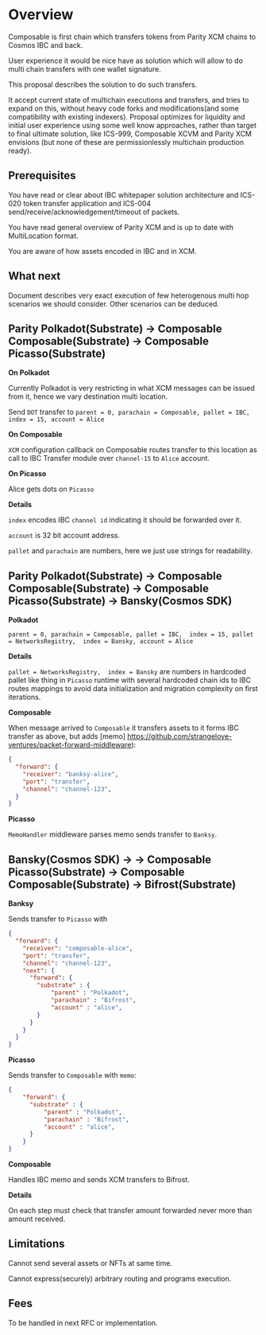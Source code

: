 # Overview

Composable is first chain which transfers tokens from Parity XCM chains to Cosmos IBC and back.

User experience it would be nice have as solution which will allow to do multi chain transfers with one wallet signature.

This proposal describes the solution to do such transfers.

It accept current state of multichain executions and transfers, and tries to expand on this, without heavy code forks and modifications(and some compatibility with existing indexers).
Proposal optimizes for liquidity and initial user experience using some well know approaches, rather than target to final ultimate solution, like ICS-999, Composable XCVM and Parity XCM envisions (but none of these are permissionlessly multichain production ready).

## Prerequisites

You have read or clear about IBC whitepaper solution architecture and ICS-020 token transfer application and ICS-004 send/receive/acknowledgement/timeout of packets.

You have read general overview of Parity XCM and is up to date with MultiLocation format.

You are aware of how assets encoded in IBC and in XCM.

## What next

Document describes very exact execution of few heterogenous multi hop scenarios we should consider.
Other scenarios can be deduced.


## Parity Polkadot(Substrate) -> Composable Composable(Substrate) -> Composable Picasso(Substrate)

**On Polkadot**

Currently Polkadot is very restricting in what XCM messages can be issued from it, hence we vary destination multi location. 

Send `DOT` transfer to `parent = 0, parachain = Composable, pallet = IBC,  index = 15, account = Alice`

**On Composable**

`XCM` configuration callback on Composable routes transfer to this location as call to IBC Transfer module over `channel-15` to `Alice` account.


**On Picasso**

Alice gets dots on `Picasso` 

**Details**

`index` encodes IBC `channel id` indicating it should be forwarded over it. 

`account` is 32 bit account address. 

`pallet` and `parachain` are numbers, here we just use strings for readability. 


## Parity Polkadot(Substrate) -> Composable Composable(Substrate) -> Composable Picasso(Substrate) -> Bansky(Cosmos SDK)


**Polkadot**

`parent = 0, parachain = Composable, pallet = IBC,  index = 15, pallet = NetworksRegistry,  index = Bansky, account = Alice`

**Details**

`pallet = NetworksRegistry,  index = Bansky` are numbers in hardcoded pallet like thing in `Picasso` runtime with several hardcoded chain ids to IBC routes mappings to avoid data initialization and migration complexity on first iterations.

**Composable**

When message arrived to `Composable` it transfers assets to it forms IBC transfer as above, but adds [memo]
https://github.com/strangelove-ventures/packet-forward-middleware):

```json
{
  "forward": {
    "receiver": "banksy-alice",
    "port": "transfer",
    "channel": "channel-123",
  }
}
```

**Picasso**

`MemoHandler` middleware parses memo sends transfer to `Banksy`.


## Bansky(Cosmos SDK) -> ->  Composable Picasso(Substrate) -> Composable Composable(Substrate) -> Bifrost(Substrate) 

**Banksy**

Sends transfer to `Picasso` with 

```json
{
  "forward": {
    "receiver": "composable-alice",
    "port": "transfer",
    "channel": "channel-123",
    "next": {
      "forward": {
        "substrate" : {
            "parent" : "Polkadot",
            "parachain" : "Bifrost",
            "account" : "alice", 
        }
      }
    }
  }
}
```

**Picasso**

Sends transfer to `Composable` with `memo`:
```json
{
    "forward": {
      "substrate" : {
          "parent" : "Polkadot",
          "parachain" : "Bifrost",
          "account" : "alice", 
      }
    }
}
```

**Composable**

Handles IBC memo and sends XCM transfers to Bifrost.


**Details**

On each step must check that transfer amount forwarded never more than amount received.


## Limitations

Cannot send several assets or NFTs at same time. 

Cannot express(securely) arbitrary routing and programs execution.

## Fees

To be handled in next RFC or implementation.
